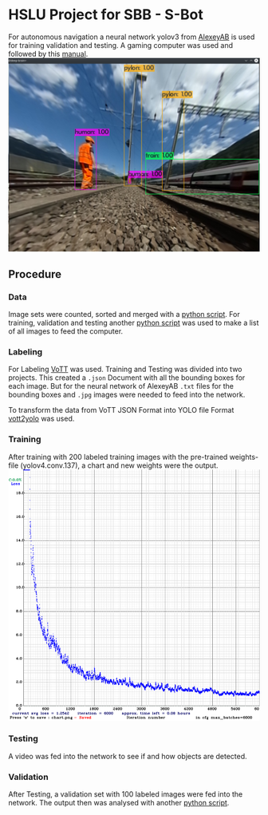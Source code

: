 # HSLU Project for SBB - S-Bot

For autonomous navigation a neural network yolov3 from [AlexeyAB](https://github.com/AlexeyAB/darknet) is used for training validation and testing.
A gaming computer was used and followed by this [manual](https://github.com/AlexeyAB/darknet#how-to-train-to-detect-your-custom-objects).
![Image](pictures/deepbrain_detection.png)

## Procedure
### Data
Image sets were counted, sorted and merged with a [python script](./count_sort.py).
For training, validation and testing another [python script](./darknet_scripts/create_txt.py) was used to make a list of all images to feed the computer.

### Labeling
For Labeling [VoTT](https://github.com/microsoft/VoTT) was used. Training and Testing was divided into two projects.
This created a `.json` Document with all the bounding boxes for each image. But for the neural network of AlexeyAB `.txt` files for the bounding boxes and `.jpg` images were needed to feed into the network.

To transform the data from VoTT JSON Format into YOLO file Format [vott2yolo](https://cnpmjs.org/package/vott2yolo) was used.

### Training
After training with 200 labeled training images with the pre-trained weights-file (yolov4.conv.137), a chart and new weights were the output.
![chart](./pictures/chart1.png)

### Testing
A video was fed into the network to see if and how objects are detected.

### Validation
After Testing, a validation set with 100 labeled images were fed into the network. The output then was analysed with another [python script](./darknet_scripts/neural_net_score.py).

#### 



